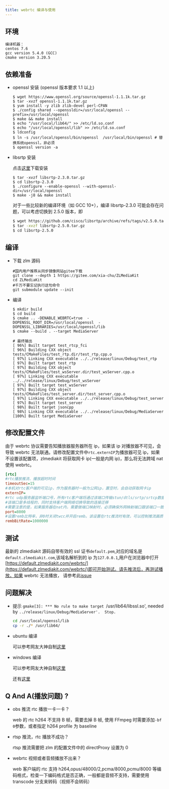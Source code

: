 ```yaml
---
title: webrtc 编译与使用
---
```


## 环境

```shell
编译机器：
centos 7.6
gcc version 5.4.0 (GCC)
cmake version 3.20.5
```

## 依赖准备

- openssl 安装 (openssl 版本要求 1.1 以上)

  ```shell
  $ wget https://www.openssl.org/source/openssl-1.1.1k.tar.gz
  $ tar -xvzf openssl-1.1.1k.tar.gz
  $ yum install -y zlib zlib-devel perl-CPAN
  $ ./config shared --openssldir=/usr/local/openssl --prefix=/usr/local/openssl
  $ make && make install
  $ echo "/usr/local/lib64/" >> /etc/ld.so.conf
  $ echo "/usr/local/openssl/lib" >> /etc/ld.so.conf
  $ ldconfig
  $ ln -s /usr/local/openssl/bin/openssl  /usr/local/bin/openssl # 替换系统openssl，非必须
  $ openssl version -a
  ```

- libsrtp 安装

  点击[这里](https://codeload.github.com/cisco/libsrtp/tar.gz/refs/tags/v2.3.0)下载安装

  ```shell
  $ tar -xvzf libsrtp-2.3.0.tar.gz
  $ cd libsrtp-2.3.0
  $ ./configure --enable-openssl --with-openssl-dir=/usr/local/openssl
  $ make -j8 && make install
  ```

  对于一些比较新的编译环境（如 GCC 10+），编译 libsrtp-2.3.0 可能会存在问题，可以考虑切换到 2.5.0 版本，即

  ```sh
  $ wget https://github.com/cisco/libsrtp/archive/refs/tags/v2.5.0.tar.gz
  $ tar -xvzf libsrtp-2.5.0.tar.gz
  $ cd libsrtp-2.5.0
  ```

## 编译

- 下载 zlm 源码

  ```shell
  #国内用户推荐从同步镜像网站gitee下载
  git clone --depth 1 https://gitee.com/xia-chu/ZLMediaKit
  cd ZLMediaKit
  #千万不要忘记执行这句命令
  git submodule update --init
  ```

- 编译

  ```shell
  $ mkdir build
  $ cd build
  $ cmake .. -DENABLE_WEBRTC=true  -DOPENSSL_ROOT_DIR=/usr/local/openssl  -DOPENSSL_LIBRARIES=/usr/local/openssl/lib
  $ cmake --build . --target MediaServer

  # 最终输出
  [ 96%] Built target test_rtcp_fci
  [ 96%] Building CXX object tests/CMakeFiles/test_rtp.dir/test_rtp.cpp.o
  [ 97%] Linking CXX executable ../../release/linux/Debug/test_rtp
  [ 97%] Built target test_rtp
  [ 97%] Building CXX object tests/CMakeFiles/test_wsServer.dir/test_wsServer.cpp.o
  [ 97%] Linking CXX executable ../../release/linux/Debug/test_wsServer
  [ 97%] Built target test_wsServer
  [ 97%] Building CXX object tests/CMakeFiles/test_server.dir/test_server.cpp.o
  [ 97%] Linking CXX executable ../../release/linux/Debug/test_server
  [ 97%] Built target test_server
  [ 98%] Built target jsoncpp
  [ 98%] Linking CXX executable ../../release/linux/Debug/MediaServer
  [100%] Built target MediaServer
  ```

## 修改配置文件

由于 webrtc 协议需要告知播放器服务器所在 ip，如果该 ip 对播放器不可见，会导致 webrtc 无法联通。请修改配置文件中`rtc.externIP`为播放器可见 ip，如果不设置该配置项，zlmediakit 将获取网卡 ip(一般是内网 ip)，那么将无法跨域 nat 使用 webrtc。

```ini
[rtc]
#rtc播放推流、播放超时时间
timeoutSec=15
#本机对rtc客户端的可见ip，作为服务器时一般为公网ip，置空时，会自动获取网卡ip
externIP=
#rtc udp服务器监听端口号，所有rtc客户端将通过该端口传输stun/dtls/srtp/srtcp数据，
#该端口是多线程的，同时支持客户端网络切换导致的连接迁移
#需要注意的是，如果服务器在nat内，需要做端口映射时，必须确保外网映射端口跟该端口一致
port=8000
#设置remb比特率，非0时关闭twcc并开启remb。该设置在rtc推流时有效，可以控制推流画质
rembBitRate=1000000
```

## 测试

最新的 zlmediakit 源码自带有效的 ssl 证书`default.pem`,对应的域名是`default.zlmediakit.com`,该域名解析到的 ip 为`127.0.0.1`,用户在浏览器中打开 [https://default.zlmediakit.com/webrtc/](https://default.zlmediakit.com/webrtc/)即可开始测试。请先推流后，再测试播放。如果 webrtc 无法播放，
请参考此[issue](https://github.com/ZLMediaKit/ZLMediaKit/issues/1277)

## 问题解决

- 提示 `gmake[3]: *** No rule to make target `/usr/lib64/libssl.so', needed by `../release/linux/Debug/MediaServer'.  Stop.`

  ```sh
  cd /usr/local/openssl/lib
  cp -r ./* /usr/lib64/
  ```

- ubuntu 编译

  可以参考网友大神自制[这里](https://blog.csdn.net/haysonzeng/article/details/116754065)

- windows 编译

  可以参考网友大神自制[这里](https://blog.csdn.net/byna11sina11/article/details/119786889)

  还有[这里](https://github.com/ZLMediaKit/ZLMediaKit/issues/1081#issuecomment-910141630)

## Q And A(播放问题) ?

- obs 推流 rtc 播放一卡一卡？

  web 的 rtc h264 不支持 B 帧，需要去掉 B 帧, 使用 FFmpeg 时需要添加`-bf 0`参数，或者指定 h264 profile 为 baseline

- rtsp 推流，rtc 播放不成功？

  rtsp 推流需要把 zlm 的配置文件中的 directProxy 设置为 0

- webrtc 视频或者音频播放不出来？

  web 客户端的 rtc 支持 h264,opus/48000/2,pcma/8000,pcmu/8000 等编码格式，检查一下编码格式是否正确，一般都是音频不支持，需要使用 transcode 分支来转码（视频不会转码）
